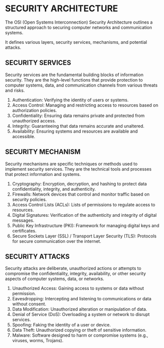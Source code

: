 # SECURITY ARCHITECTURE
The OSI (Open Systems Interconnection) Security Architecture outlines a structured approach to securing computer networks and communication systems. 

It defines various layers, security services, mechanisms, and potential attacks.

## SECURITY SERVICES

Security services are the fundamental building blocks of information security. They are the high-level functions that provide protection to computer systems, data, and communication channels from various threats and risks.

1. Authentication: Verifying the identity of users or systems.
2. Access Control: Managing and restricting access to resources based on authorization policies.
3. Confidentiality: Ensuring data remains private and protected from unauthorized access.
4. Integrity: Guaranteeing that data remains accurate and unaltered.
6. Availability: Ensuring systems and resources are available and accessible.

## SECURITY MECHANISM

Security mechanisms are specific techniques or methods used to implement security services. They are the technical tools and processes that protect information and systems.

1. Cryptography: Encryption, decryption, and hashing to protect data confidentiality, integrity, and authenticity.
2. Firewalls: Network devices that control and monitor traffic based on security policies.
3. Access Control Lists (ACLs): Lists of permissions to regulate access to resources.
4. Digital Signatures: Verification of the authenticity and integrity of digital messages.
6. Public Key Infrastructure (PKI): Framework for managing digital keys and certificates.
7. Secure Sockets Layer (SSL) / Transport Layer Security (TLS): Protocols for secure communication over the internet.

## SECURITY ATTACKS

Security attacks are deliberate, unauthorized actions or attempts to compromise the confidentiality, integrity, availability, or other security aspects of computer systems, data, or networks.

1. Unauthorized Access: Gaining access to systems or data without permission.
2. Eavesdropping: Intercepting and listening to communications or data without consent.
3. Data Modification: Unauthorized alteration or manipulation of data.
4. Denial of Service (DoS): Overloading a system or network to disrupt services.
5. Spoofing: Faking the identity of a user or device.
6. Data Theft: Unauthorized copying or theft of sensitive information.
7. Malware: Software designed to harm or compromise systems (e.g., viruses, worms, Trojans).
